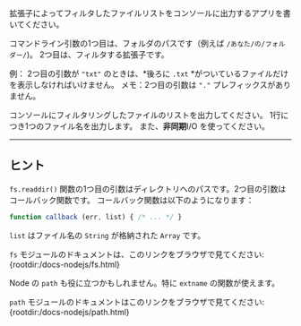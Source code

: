 拡張子によってフィルタしたファイルリストをコンソールに出力するアプリを書いてください。

コマンドライン引数の1つ目は、フォルダのパスです（例えば `/あなた/の/フォルダー/`)。 2つ目は、フィルタする拡張子です。

例： 2つ目の引数が `"txt"` のときは、*後ろに `.txt` *がついているファイルだけを表示しなければいけません。
メモ：2つ目の引数は `"."` プレフィックスがありません。

コンソールにフィルタリングしたファイルのリストを出力してください。
1行につき1つのファイル名を出力します。 また、**非同期**I/O を使ってください。

----------------------------------------------------------------------
## ヒント

`fs.readdir()` 関数の1つ目の引数はディレクトリへのパスです。2つ目の引数はコールバック関数です。
コールバック関数は以下のようになります：

```js
function callback (err, list) { /* ... */ }
```

`list` はファイル名の `String` が格納された `Array` です。

`fs` モジュールのドキュメントは、このリンクをブラウザで見てください:
  {rootdir:/docs-nodejs/fs.html}

Node の `path` も役に立つかもしれません。特に `extname` の関数が使えます。

`path` モジュールのドキュメントはこのリンクをブラウザで見てください:
  {rootdir:/docs-nodejs/path.html}
